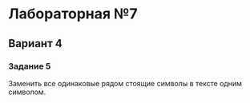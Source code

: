 # Лабораторная №7
## Вариант 4
### Задание 5
Заменить все одинаковые рядом стоящие символы в тексте одним символом.